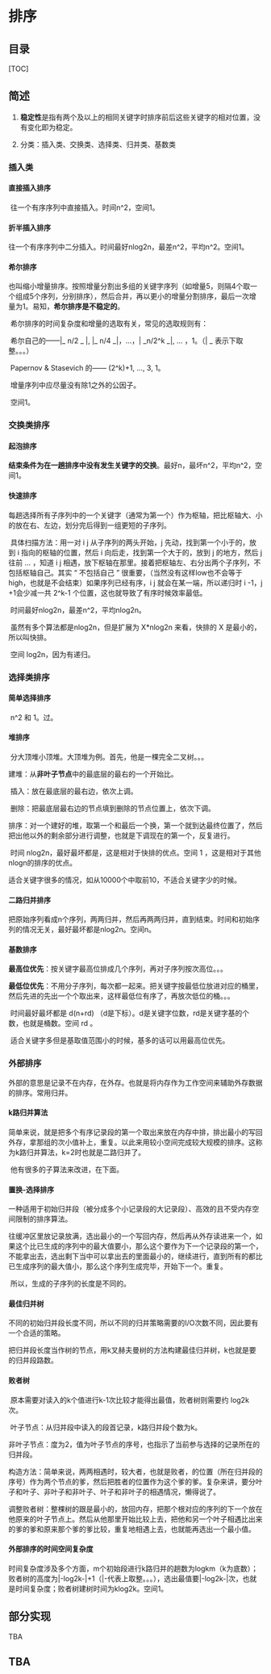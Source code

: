 # 排序

## 目录

[TOC]

## 简述

1. **稳定性**是指有两个及以上的相同关键字时排序前后这些关键字的相对位置，没有变化即为稳定。

2. 分类：插入类、交换类、选择类、归并类、基数类

### 插入类

#### 直接插入排序

​	往一个有序序列中直接插入。时间n^2，空间1。

#### 折半插入排序

​	往一个有序序列中二分插入。时间最好nlog2n，最差n^2，平均n^2。空间1。

#### 希尔排序

​	也叫缩小增量排序。按照增量分割出多组的关键字序列（如增量5，则隔4个取一个组成5个序列，分别排序），然后合并，再以更小的增量分割排序，最后一次增量为1。易知，**希尔排序是不稳定的**。

​	希尔排序的时间复杂度和增量的选取有关，常见的选取规则有：

​		希尔自己的——|_ n/2 _ |, |_ n/4 _|，...，| _n/2^k _|, ... ，1。（| _ 表示下取整。。。）

​		Papernov & Stasevich 的—— (2^k)+1, ..., 3, 1。

​	增量序列中应尽量没有除1之外的公因子。

​	空间1。

### 交换类排序

#### 起泡排序

​	**结束条件为在一趟排序中没有发生关键字的交换**。最好n，最坏n^2，平均n^2，空间1。

#### 快速排序

​	每趟选择所有子序列中的一个关键字（通常为第一个）作为枢轴，把比枢轴大、小的放在右、左边，划分完后得到一组更短的子序列。

​	具体扫描方法：用一对 i j 从子序列的两头开始，j 先动，找到第一个小于的，放到 i 指向的枢轴的位置，然后 i 向后走，找到第一个大于的，放到 j 的地方，然后 j 往前 ... ，知道 i j 相遇，放下枢轴在那里。接着把枢轴左、右分出两个子序列，不包括枢轴自己。其实 “ 不包括自己 ” 很重要，（当然没有这样low也不会等于high，也就是不会结束）如果序列已经有序，i j 就会在某一端，所以递归时 i -1，j +1会少减一共 2^k-1 个位置，这也就导致了有序时候效率最低。

​	时间最好nlog2n，最差n^2，平均nlog2n。

​	虽然有多个算法都是nlog2n，但是扩展为 X*nlog2n 来看，快排的 X 是最小的，所以叫快排。

​	空间 log2n，因为有递归。

### 选择类排序

#### 简单选择排序

​	n^2 和 1。过。

#### 堆排序

​	分大顶堆小顶堆。大顶堆为例。首先，他是一棵完全二叉树。。。

​	建堆：从**非叶子节点**中的最底层的最右的一个开始比。

​	插入：放在最底层的最右边，依次上调。

​	删除：把最底层最右边的节点填到删除的节点位置上，依次下调。

​	排序：对一个建好的堆，取第一个和最后一个换，第一个就到达最终位置了，然后把出他以外的剩余部分进行调整，也就是下调现在的第一个，反复进行。

​	时间 nlog2n，最好最坏都是，这是相对于快排的优点。空间 1 ，这是相对于其他nlogn的排序的优点。

​	适合关键字很多的情况，如从10000个中取前10，不适合关键字少的时候。

#### 二路归并排序

​	把原始序列看成n个序列，两两归并，然后再两两归并，直到结束。时间和初始序列的情况无关，最好最坏都是nlog2n。空间n。

#### 基数排序

​	**最高位优先**：按关键字最高位排成几个序列，再对子序列按次高位。。。

​	**最低位优先**：不用分子序列，每次都一起来。把关键字按最低位放进对应的桶里，然后先进的先出一个个取出来，这样最低位有序了，再放次低位的桶。。。

​	时间最好最坏都是 d(n+rd) （d是下标）。d是关键字位数，rd是关键字基的个数，也就是桶数。空间 rd 。

​	适合关键字多但是基取值范围小的时候，基多的话可以用最高位优先。

### 外部排序

​	外部的意思是记录不在内存，在外存。也就是将内存作为工作空间来辅助外存数据的排序。常用归并。

#### k路归并算法

​	简单来说，就是把多个有序记录段的第一个取出来放在内存中排，排出最小的写回外存，拿那组的次小值补上，重复。以此来用较小空间完成较大规模的排序。这称为k路归并算法，k=2时也就是二路归并了。

​	他有很多的子算法来改进，在下面。

#### 置换-选择排序

​	一种适用于初始归并段（被分成多个小记录段的大记录段）、高效的且不受内存空间限制的排序算法。

​	往缓冲区里放记录放满，选出最小的一个写回内存，然后再从外存读进来一个，如果这个比已生成的序列中的最大值要小，那么这个要作为下一个记录段的第一个，不能拿出去，选出剩下当中可以拿出去的里面最小的，继续进行，直到所有的都比已生成序列的最大值小，那么这个序列生成完毕，开始下一个。重复。

​	所以，生成的子序列的长度是不同的。

#### 最佳归并树

​	不同的初始归并段长度不同，所以不同的归并策略需要的I/O次数不同，因此要有一个合适的策略。

​	把归并段长度当作树的节点，用k叉赫夫曼树的方法构建最佳归并树，k也就是要的归并段路数。

#### 败者树

​	原本需要对读入的k个值进行k-1次比较才能得出最值，败者树则需要约 log2k 次。

​	叶子节点：从归并段中读入的段首记录，k路归并段个数为k。

​	非叶子节点：度为2，值为叶子节点的序号，也指示了当前参与选择的记录所在的归并段。

​	构造方法：简单来说，两两相遇时，较大者，也就是败者，的位置（所在归并段的序号）作为两个节点的爹，然后把胜者的位置作为这个爹的爹。复杂来讲，要分叶子和叶子、非叶子和非叶子、叶子和非叶子的相遇情况，懒得说了。

​	调整败者树：整棵树的跟是最小的，放回内存，把那个根对应的序列的下一个放在他原来的叶子节点上。然后从他那里开始比较上去，把他和另一个叶子相遇比出来的爹的爹和原来那个爹的爹比较，重复地相遇上去，也就能再选出一个最小值。

#### 外部排序的时间空间复杂度

​	时间复杂度涉及多个方面，m个初始段进行k路归并的趟数为logkm（k为底数）；败者树的高度为|-log2k-|+1（|-代表上取整。。。），选出最值要|-log2k-|次，也就是时间复杂度；败者树建树时间为klog2k。空间1。

## 部分实现

TBA

## TBA